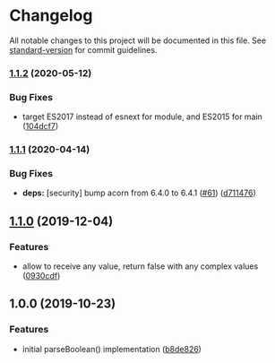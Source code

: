 # Changelog

All notable changes to this project will be documented in this file. See [standard-version](https://github.com/conventional-changelog/standard-version) for commit guidelines.

### [1.1.2](https://github.com/eturino/ts-parse-boolean/compare/v1.1.1...v1.1.2) (2020-05-12)


### Bug Fixes

* target ES2017 instead of esnext for module, and ES2015 for main ([104dcf7](https://github.com/eturino/ts-parse-boolean/commit/104dcf7e2f3c70b3b9ce2857fcf1a2b45e8bef51))

### [1.1.1](https://github.com/eturino/ts-parse-boolean/compare/v1.1.0...v1.1.1) (2020-04-14)


### Bug Fixes

* **deps:** [security] bump acorn from 6.4.0 to 6.4.1 ([#61](https://github.com/eturino/ts-parse-boolean/issues/61)) ([d711476](https://github.com/eturino/ts-parse-boolean/commit/d711476c6014a76f4ea4f6a1794120e186552376))

## [1.1.0](https://github.com/eturino/ts-parse-boolean/compare/v1.0.0...v1.1.0) (2019-12-04)


### Features

* allow to receive any value, return false with any complex values ([0930cdf](https://github.com/eturino/ts-parse-boolean/commit/0930cdf34893f903770c0e123758c6e611098771))

## 1.0.0 (2019-10-23)

### Features

- initial parseBoolean() implementation ([b8de826](https://github.com/eturino/ts-parse-boolean/commit/b8de82648cebe7410d96b957b0a69fe9a8aca47a))
